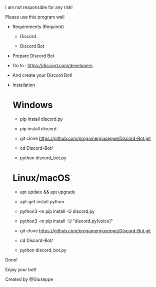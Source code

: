 I am not responsible for any risk!

Please use this program well

- Requirements (Required)

  - Discord

  - Discord Bot

- Prepare Discord Bot

 - Go to : https://discord.com/developers

 - And create your Discord Bot!

- Installation
   # Windows
  - pip install discord.py

  - pip install discord 

  - git clone https://github.com/progamergiuseppe/Discord-Bot.git

  - cd Discord-Bot/

  - python discord_bot.py

  # Linux/macOS
  - apt update && apt upgrade
   
  - apt-get install python
  
  - python3 -m pip install -U discord.py
  
  - python3 -m pip install -U "discord.py[voice]"

  - git clone https://github.com/progamergiuseppe/Discord-Bot.git

  - cd Discord-Bot/

  - python discord_bot.py

Done!

Enjoy your bot!

Created by @Giuseppe
